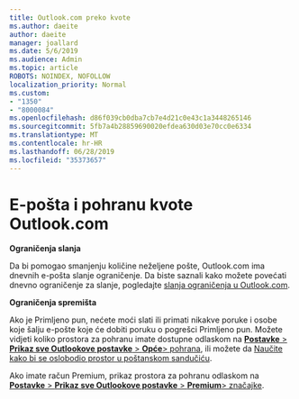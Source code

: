```yaml
---
title: Outlook.com preko kvote
ms.author: daeite
author: daeite
manager: joallard
ms.date: 5/6/2019
ms.audience: Admin
ms.topic: article
ROBOTS: NOINDEX, NOFOLLOW
localization_priority: Normal
ms.custom:
- "1350"
- "8000084"
ms.openlocfilehash: d86f039cb0dba7cb7e4d21c0e43c1a3448265146
ms.sourcegitcommit: 5fb7a4b28859690020efdea630d03e70cc0e6334
ms.translationtype: MT
ms.contentlocale: hr-HR
ms.lasthandoff: 06/28/2019
ms.locfileid: "35373657"
---
```

# <a name="email-and-storage-quota-in-outlookcom"></a>E-pošta i pohranu kvote Outlook.com

**Ograničenja slanja**

Da bi pomogao smanjenju količine neželjene pošte, Outlook.com ima dnevnih e-pošta slanje ograničenje. Da biste saznali kako možete povećati dnevno ograničenje za slanje, pogledajte [slanja ograničenja u Outlook.com](https://support.office.com/article/279ee200-594c-40f0-9ec8-bb6af7735c2e).

**Ograničenja spremišta**

Ako je Primljeno pun, nećete moći slati ili primati nikakve poruke i osobe koje šalju e-pošte koje će dobiti poruku o pogrešci Primljeno pun. Možete vidjeti koliko prostora za pohranu imate dostupne odlaskom na [ **Postavke** > **Prikaz sve Outlookove postavke** > **Opće**> pohrana](https://outlook.live.com/mail/options/general/storage), ili možete da [Naučite kako bi se oslobodio prostor u poštanskom sandučiću](https://support.office.com/article/7ac99134-69e5-4619-ac0b-2d313bba5e9e).

Ako imate račun Premium, prikaz prostora za pohranu odlaskom na [ **Postavke** > **Prikaz sve Outlookove postavke** > **Premium**> značajke](https://outlook.live.com/mail/options/premium/features).